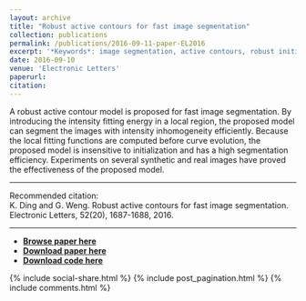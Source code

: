 ```yaml
---
layout: archive
title: "Robust active contours for fast image segmentation"
collection: publications
permalink: /publications/2016-09-11-paper-EL2016
excerpt: '*Keywords*: image segmentation, active contours, robust initialization'
date: 2016-09-10
venue: 'Electronic Letters'
paperurl: 
citation: 
---
```


A robust active contour model is proposed for fast image segmentation. By introducing the intensity fitting energy in a local region, the proposed model can segment the images with intensity inhomogeneity efficiently. Because the local fitting functions are computed before curve evolution, the proposed model is insensitive to initialization and has a high segmentation efficiency. Experiments on several synthetic and real images have proved the effectiveness of the proposed model. 

---
Recommended citation:  
K. Ding and G. Weng. Robust active contours for fast image segmentation. Electronic Letters, 52(20), 1687-1688, 2016.

---
* [**Browse paper here**](http://ieeexplore.ieee.org/document/7575012/)
* [**Download paper here**](http://dingkeyan93.github.io/files/EL2016.pdf)
* [**Download code here**](http://dingkeyan93.github.io/files/EL2016.zip)  

{% include social-share.html %}
{% include post_pagination.html %}
{% include comments.html %}